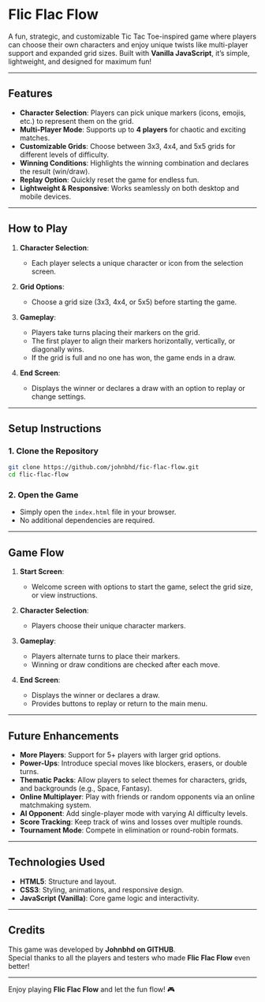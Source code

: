 # **Flic Flac Flow**

A fun, strategic, and customizable Tic Tac Toe-inspired game where players can choose their own characters and enjoy unique twists like multi-player support and expanded grid sizes. Built with **Vanilla JavaScript**, it’s simple, lightweight, and designed for maximum fun!

---

## **Features**

- **Character Selection**: Players can pick unique markers (icons, emojis, etc.) to represent them on the grid.  
- **Multi-Player Mode**: Supports up to **4 players** for chaotic and exciting matches.  
- **Customizable Grids**: Choose between 3x3, 4x4, and 5x5 grids for different levels of difficulty.  
- **Winning Conditions**: Highlights the winning combination and declares the result (win/draw).  
- **Replay Option**: Quickly reset the game for endless fun.  
- **Lightweight & Responsive**: Works seamlessly on both desktop and mobile devices.

---

## **How to Play**

1. **Character Selection**:
   - Each player selects a unique character or icon from the selection screen.

2. **Grid Options**:
   - Choose a grid size (3x3, 4x4, or 5x5) before starting the game.

3. **Gameplay**:
   - Players take turns placing their markers on the grid.  
   - The first player to align their markers horizontally, vertically, or diagonally wins.  
   - If the grid is full and no one has won, the game ends in a draw.

4. **End Screen**:
   - Displays the winner or declares a draw with an option to replay or change settings.

---

## **Setup Instructions**

### **1. Clone the Repository**  
```bash
git clone https://github.com/johnbhd/fic-flac-flow.git
cd flic-flac-flow
```

### **2. Open the Game**  
- Simply open the `index.html` file in your browser.  
- No additional dependencies are required.

---

## **Game Flow**

1. **Start Screen**:  
   - Welcome screen with options to start the game, select the grid size, or view instructions.

2. **Character Selection**:  
   - Players choose their unique character markers.

3. **Gameplay**:  
   - Players alternate turns to place their markers.  
   - Winning or draw conditions are checked after each move.

4. **End Screen**:  
   - Displays the winner or declares a draw.  
   - Provides buttons to replay or return to the main menu.

---

## **Future Enhancements**

- **More Players**: Support for 5+ players with larger grid options.  
- **Power-Ups**: Introduce special moves like blockers, erasers, or double turns.  
- **Thematic Packs**: Allow players to select themes for characters, grids, and backgrounds (e.g., Space, Fantasy).  
- **Online Multiplayer**: Play with friends or random opponents via an online matchmaking system.  
- **AI Opponent**: Add single-player mode with varying AI difficulty levels.  
- **Score Tracking**: Keep track of wins and losses over multiple rounds.  
- **Tournament Mode**: Compete in elimination or round-robin formats.

---

## **Technologies Used**

- **HTML5**: Structure and layout.  
- **CSS3**: Styling, animations, and responsive design.  
- **JavaScript (Vanilla)**: Core game logic and interactivity.

---

## **Credits**

This game was developed by **Johnbhd on GITHUB**.  
Special thanks to all the players and testers who made **Flic Flac Flow** even better!

---

Enjoy playing **Flic Flac Flow** and let the fun flow! 🎮
